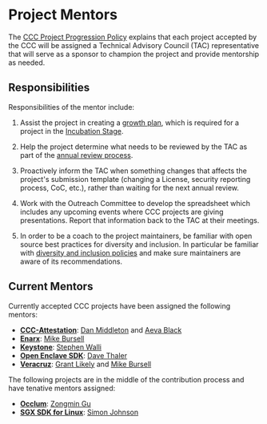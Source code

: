 # Project Mentors

The [CCC Project Progression Policy](project-progression-policy.md) explains
that each project accepted by the CCC will be assigned a Technical Advisory
Council (TAC) representative that will serve as a sponsor to champion the
project and provide mentorship as needed.

## Responsibilities

Responsibilities of the mentor include:

1. Assist the project in creating a [growth plan](growth-plans.md), which is required for a
   project in the [Incubation Stage](project-progression-policy.md#incubation-stage).

2. Help the project determine what needs to be reviewed by the TAC as
   part of the [annual review process](project-progression-policy.md#iv-annual-review-process).

3. Proactively inform the TAC when something changes that affects the
   project's submission template (changing a License, security reporting
   process, CoC, etc.), rather than waiting for the next annual review.
   
4. Work with the Outreach Committee to develop the spreadsheet which includes
   any upcoming events where CCC projects are giving presentations. Report
   that information back to the TAC at their meetings.

5. In order to be a coach to the project maintainers, be familiar with open
   source best practices for diversity and inclusion.  In particular be
   familiar with 
   [diversity and inclusion policies](diversity-and-inclusion-policies.md)
   and make sure maintainers are aware of its recommendations.

## Current Mentors

Currently accepted CCC projects have been assigned the following mentors:

* **[CCC-Attestation](https://github.com/CCC-Attestation)**: [Dan Middleton](https://github.com/dcmiddle) and [Aeva Black](https://github.com/AevaOnline)
* **[Enarx](https://github.com/enarx)**: [Mike Bursell](https://github.com/MikeCamel)
* **[Keystone](https://keystone-enclave.org)**: [Stephen Walli](https://github.com/stephenrwalli)
* **[Open Enclave SDK](https://github.com/openenclave/openenclave)**: [Dave Thaler](https://github.com/dthaler)
* **[Veracruz](https://github.com/veracruz-project)**: [Grant Likely](https://github.com/glikely) and [Mike Bursell](https://github.com/MikeCamel)

The following projects are in the middle of the contribution process and have tenative mentors assigned:

* **[Occlum](https://occlum.io)**: [Zongmin Gu](https://github.com/guzongmin)
* **[SGX SDK for Linux](https://github.com/intel/linux-sgx)**: [Simon Johnson](https://github.com/spjohnso)
